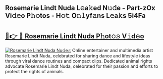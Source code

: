 ## Rosemarie Lindt Nuda L𝚎a𝚔ed N𝚞𝚍e - Part-zOx Vi𝚍𝚎o P𝚑𝚘tos - H𝚘𝚝 O𝚗𝚕yf𝚊ns L𝚎a𝚔s 5i4Fa

# <h2><a href="http://kfcxhgx.oniu.top/?m=Rosemarie+Lindt+Nuda">🔗👉 🔴 Rosemarie Lindt Nuda P𝚑ot𝚘𝚜 V𝚒d𝚎o</a></h2>

[![Rosemarie Lindt Nuda Nu𝚍e𝚜](https://i.imgur.com/0qMVB7G.gif)](http://kfcxhgx.oniu.top/?m=Rosemarie+Lindt+Nuda)
Online entertainer and multimedia artist Rosemarie Lindt Nuda, celebrated for sharing dance and lifestyle ideas through viral dance routines and compact clips. Dedicated animal rights advocate Rosemarie Lindt Nuda, celebrated for their passion and efforts to protect the rights of animals.  
